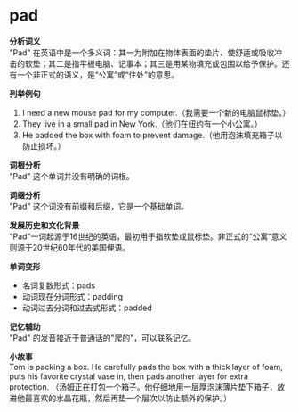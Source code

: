 # pad

**分析词义**  
"Pad" 在英语中是一个多义词：其一为附加在物体表面的垫片、使舒适或吸收冲击的软垫；其二是指平板电脑、记事本；其三是用某物填充或包围以给予保护。还有一个非正式的语义，是“公寓”或“住处”的意思。

  

**列举例句**

  

1.  I need a new mouse pad for my computer.（我需要一个新的电脑鼠标垫。）
2.  They live in a small pad in New York.（他们在纽约有一个小公寓。）
3.  He padded the box with foam to prevent damage.（他用泡沫填充箱子以防止损坏。）

  

**词根分析**  
"Pad" 这个单词并没有明确的词根。

  

**词缀分析**  
"Pad" 这个词没有前缀和后缀，它是一个基础单词。

  

**发展历史和文化背景**  
"Pad"一词起源于16世纪的英语，最初用于指软垫或鼠标垫。非正式的“公寓”意义则源于20世纪60年代的美国俚语。

  

**单词变形**

  

*   名词复数形式：pads
*   动词现在分词形式：padding
*   动词过去分词和过去式形式：padded

  

**记忆辅助**  
"Pad" 的发音接近于普通话的"爬的"，可以联系记忆。

  

**小故事**  
Tom is packing a box. He carefully pads the box with a thick layer of foam, puts his favorite crystal vase in, then pads another layer for extra protection. （汤姆正在打包一个箱子。他仔细地用一层厚泡沫薄片垫下箱子，放进他最喜欢的水晶花瓶，然后再垫一个层次以防止额外的保护。）
